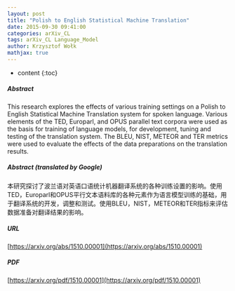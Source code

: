 ```yaml
---
layout: post
title: "Polish to English Statistical Machine Translation"
date: 2015-09-30 09:41:00
categories: arXiv_CL
tags: arXiv_CL Language_Model
author: Krzysztof Wołk
mathjax: true
---
```


* content
{:toc}

##### Abstract
This research explores the effects of various training settings on a Polish to English Statistical Machine Translation system for spoken language. Various elements of the TED, Europarl, and OPUS parallel text corpora were used as the basis for training of language models, for development, tuning and testing of the translation system. The BLEU, NIST, METEOR and TER metrics were used to evaluate the effects of the data preparations on the translation results.

##### Abstract (translated by Google)
本研究探讨了波兰语对英语口语统计机器翻译系统的各种训练设置的影响。使用TED，Europarl和OPUS平行文本语料库的各种元素作为语言模型训练的基础，用于翻译系统的开发，调整和测试。使用BLEU，NIST，METEOR和TER指标来评估数据准备对翻译结果的影响。

##### URL
[https://arxiv.org/abs/1510.00001](https://arxiv.org/abs/1510.00001)

##### PDF
[https://arxiv.org/pdf/1510.00001](https://arxiv.org/pdf/1510.00001)


